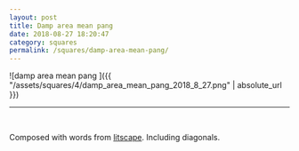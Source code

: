```yaml
---
layout: post
title: Damp area mean pang
date: 2018-08-27 18:20:47
category: squares
permalink: /squares/damp-area-mean-pang/ 
---
```


![damp area mean pang ]({{ "/assets/squares/4/damp_area_mean_pang_2018_8_27.png" | absolute_url }})
&nbsp;


---

&nbsp;

Composed with words from [litscape](https://www.litscape.com/). Including diagonals. 
